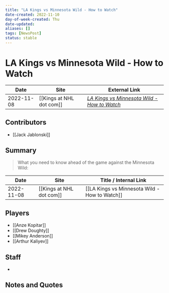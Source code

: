 ```yaml
---
title: "LA Kings vs Minnesota Wild - How to Watch"
date-created: 2022-11-10
day-of-week-created: Thu
date-updated: 
aliases: []
tags: [NewsPost]
status: stable
---
```


# LA Kings vs Minnesota Wild - How to Watch

| Date       | Site                 | External Link                                                                                                                     |
| ---------- | -------------------- | --------------------------------------------------------------------------------------------------------------------------------- |
| 2022-11-08 | [[Kings at NHL dot com]] | [*LA Kings vs Minnesota Wild - How to Watch*](https://www.nhl.com/kings/news/la-kings-vs-minnesota-wild-how-to-watch/c-337340682) |

## Contributors
- [[Jack Jablonski]]

## Summary
> What you need to know ahead of the game against the Minnesota Wild:

| Date       | Site                 | Title / Internal Link                         |
| ---------- | -------------------- | --------------------------------------------- |
| 2022-11-08 | [[Kings at NHL dot com]] | [[LA Kings vs Minnesota Wild - How to Watch]] |

## Players
- [[Anze Kopitar]]
- [[Drew Doughty]]
- [[Mikey Anderson]]
- [[Arthur Kaliyev]]

## Staff
- 

## Notes and Quotes
> 

